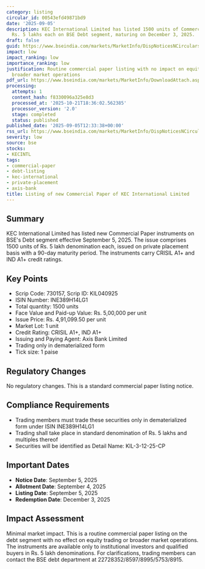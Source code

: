 ```yaml
---
category: listing
circular_id: 00543efd49871bd9
date: '2025-09-05'
description: KEC International Limited has listed 1500 units of Commercial Paper worth
  Rs. 5 lakhs each on BSE Debt segment, maturing on December 3, 2025.
draft: false
guid: https://www.bseindia.com/markets/MarketInfo/DispNoticesNCirculars.aspx?Noticeid={F527A3F9-A594-4B1E-956F-AD8C136DD94D}&noticeno=20250905-29&dt=09/05/2025&icount=29&totcount=43&flag=0
impact: low
impact_ranking: low
importance_ranking: low
justification: Routine commercial paper listing with no impact on equity markets or
  broader market operations
pdf_url: https://www.bseindia.com/markets/MarketInfo/DownloadAttach.aspx?id=20250905-29&attachedId=
processing:
  attempts: 1
  content_hash: f8330096a325e8d3
  processed_at: '2025-10-21T18:36:02.562385'
  processor_version: '2.0'
  stage: completed
  status: published
published_date: '2025-09-05T12:33:38+00:00'
rss_url: https://www.bseindia.com/markets/MarketInfo/DispNoticesNCirculars.aspx?Noticeid={F527A3F9-A594-4B1E-956F-AD8C136DD94D}&noticeno=20250905-29&dt=09/05/2025&icount=29&totcount=43&flag=0
severity: low
source: bse
stocks:
- KECINTL
tags:
- commercial-paper
- debt-listing
- kec-international
- private-placement
- axis-bank
title: Listing of new Commercial Paper of KEC International Limited
---
```


## Summary

KEC International Limited has listed new Commercial Paper instruments on BSE's Debt segment effective September 5, 2025. The issue comprises 1500 units of Rs. 5 lakh denomination each, issued on private placement basis with a 90-day maturity period. The instruments carry CRISIL A1+ and IND A1+ credit ratings.

## Key Points

- Scrip Code: 730157, Scrip ID: KIL040925
- ISIN Number: INE389H14LG1
- Total quantity: 1500 units
- Face Value and Paid-up Value: Rs. 5,00,000 per unit
- Issue Price: Rs. 4,91,099.50 per unit
- Market Lot: 1 unit
- Credit Rating: CRISIL A1+, IND A1+
- Issuing and Paying Agent: Axis Bank Limited
- Trading only in dematerialized form
- Tick size: 1 paise

## Regulatory Changes

No regulatory changes. This is a standard commercial paper listing notice.

## Compliance Requirements

- Trading members must trade these securities only in dematerialized form under ISIN INE389H14LG1
- Trading shall take place in standard denomination of Rs. 5 lakhs and multiples thereof
- Securities will be identified as Detail Name: KIL-3-12-25-CP

## Important Dates

- **Notice Date**: September 5, 2025
- **Allotment Date**: September 4, 2025
- **Listing Date**: September 5, 2025
- **Redemption Date**: December 3, 2025

## Impact Assessment

Minimal market impact. This is a routine commercial paper listing on the debt segment with no effect on equity trading or broader market operations. The instruments are available only to institutional investors and qualified buyers in Rs. 5 lakh denominations. For clarifications, trading members can contact the BSE debt department at 22728352/8597/8995/5753/8915.